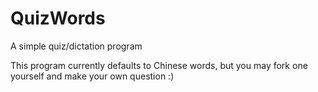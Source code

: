 # QuizWords
 A simple quiz/dictation program

This program currently defaults to Chinese words, but you may fork one yourself and make your own question :)
